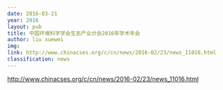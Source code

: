 ```yaml
---
date: 2016-03-21
year: 2016
layout: pub
title: 中国环境科学学会生态产业分会2016年学术年会
author: liu xuewei
img:
link: http://www.chinacses.org/c/cn/news/2016-02/23/news_11016.html
classification: news
---
```


 http://www.chinacses.org/c/cn/news/2016-02/23/news_11016.html
